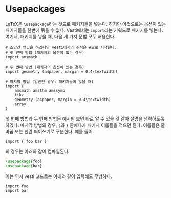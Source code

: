 # Usepackages
LaTeX은 `\usepackage`라는 것으로 패키지들을 넣는다. 하지만 이것으로는 옵션이 있는 패키지들을 한번에 묶을 수 없다.
Vesti에서는 `import`라는 키워드로 패키지를 넣는다. 여기서, 패키지를 넣을 때, 다음 세 가지 문법 모두 허용한다.
```
# 조만간 언급을 하겠다만 vesti에서의 주석은 #으로 시작한다.
# 첫 번째 방법 (패키지의 옵션이 없는 경우)
import amsmath

# 두 번째 방법 (패키지의 옵션이 있는 경우)
import geometry (a4paper, margin = 0.4\textwidth)

# 마지막 방법 (일반인 경우: 패키지들이 많을 때)
import {
    amsmath amsthm amssymb
    tikz
    geometry (a4paper, margin = 0.4\textwidth)
    array
}
```

첫 번째 방법과 두 번째 방법은 예시만 보면 바로 알 수 있을 것 같아 설명을 생략하도록 하겠다.
마지막 방법의 경우, `{`와  `}` 안에다가 패키지 이름들을 적으면 된다.
이름들은 줄바꿈 또는 한칸 띄어쓰기로 구분한다. 예를 들어
```
import { foo bar }
```
의 경우는 아래와 같이 컴파일된다.
```latex
\usepackage{foo}
\usepackage{bar}
```
이는 역시 vesti 코드로는 아래와 같이 입력해도 무방하다.
```
import foo
import bar
```